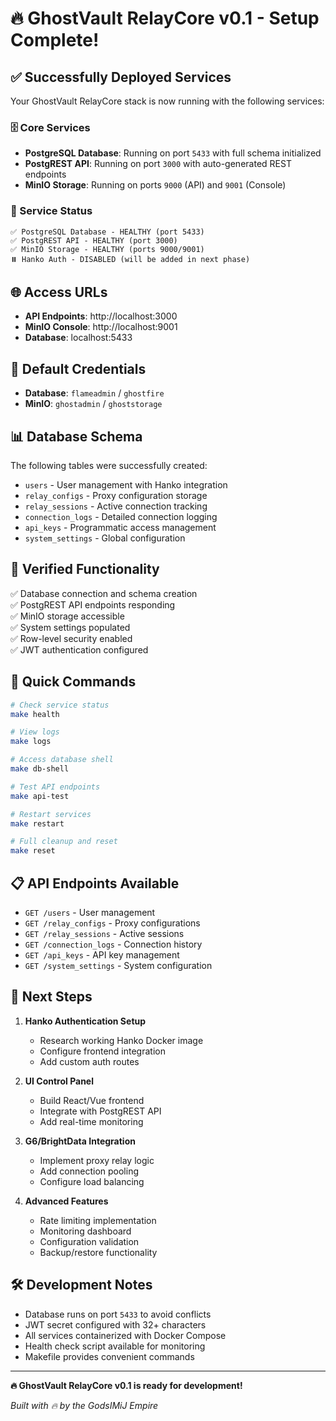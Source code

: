 # 🔥 GhostVault RelayCore v0.1 - Setup Complete!

## ✅ Successfully Deployed Services

Your GhostVault RelayCore stack is now running with the following services:

### 🗄️ Core Services
- **PostgreSQL Database**: Running on port `5433` with full schema initialized
- **PostgREST API**: Running on port `3000` with auto-generated REST endpoints
- **MinIO Storage**: Running on ports `9000` (API) and `9001` (Console)

### 🔧 Service Status
```
✅ PostgreSQL Database - HEALTHY (port 5433)
✅ PostgREST API - HEALTHY (port 3000)  
✅ MinIO Storage - HEALTHY (ports 9000/9001)
⏸️ Hanko Auth - DISABLED (will be added in next phase)
```

## 🌐 Access URLs

- **API Endpoints**: http://localhost:3000
- **MinIO Console**: http://localhost:9001
- **Database**: localhost:5433

## 🔑 Default Credentials

- **Database**: `flameadmin` / `ghostfire`
- **MinIO**: `ghostadmin` / `ghoststorage`

## 📊 Database Schema

The following tables were successfully created:

- `users` - User management with Hanko integration
- `relay_configs` - Proxy configuration storage  
- `relay_sessions` - Active connection tracking
- `connection_logs` - Detailed connection logging
- `api_keys` - Programmatic access management
- `system_settings` - Global configuration

## 🧪 Verified Functionality

✅ Database connection and schema creation  
✅ PostgREST API endpoints responding  
✅ MinIO storage accessible  
✅ System settings populated  
✅ Row-level security enabled  
✅ JWT authentication configured  

## 🚀 Quick Commands

```bash
# Check service status
make health

# View logs
make logs

# Access database shell
make db-shell

# Test API endpoints
make api-test

# Restart services
make restart

# Full cleanup and reset
make reset
```

## 📋 API Endpoints Available

- `GET /users` - User management
- `GET /relay_configs` - Proxy configurations
- `GET /relay_sessions` - Active sessions
- `GET /connection_logs` - Connection history
- `GET /api_keys` - API key management
- `GET /system_settings` - System configuration

## 🔄 Next Steps

1. **Hanko Authentication Setup**
   - Research working Hanko Docker image
   - Configure frontend integration
   - Add custom auth routes

2. **UI Control Panel**
   - Build React/Vue frontend
   - Integrate with PostgREST API
   - Add real-time monitoring

3. **G6/BrightData Integration**
   - Implement proxy relay logic
   - Add connection pooling
   - Configure load balancing

4. **Advanced Features**
   - Rate limiting implementation
   - Monitoring dashboard
   - Configuration validation
   - Backup/restore functionality

## 🛠️ Development Notes

- Database runs on port `5433` to avoid conflicts
- JWT secret configured with 32+ characters
- All services containerized with Docker Compose
- Health check script available for monitoring
- Makefile provides convenient commands

---

**🔥 GhostVault RelayCore v0.1 is ready for development!**

*Built with 🔥 by the GodsIMiJ Empire*
